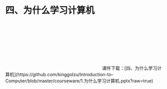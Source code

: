 # 四、为什么学习计算机

<iframe  style="width: 700px; height: 100%;"  src=https://www.pptplus.cn/index.php?g=Site&m=Genericcode&a=detail&id=4571 frameborder=0 allowfullscreen></iframe>
课件下载：[四、为什么学习计算机](https://github.com/kinggolzu/Introduction-to-Computer/blob/master/courseware/1.为什么学习计算机.pptx?raw=true)  
